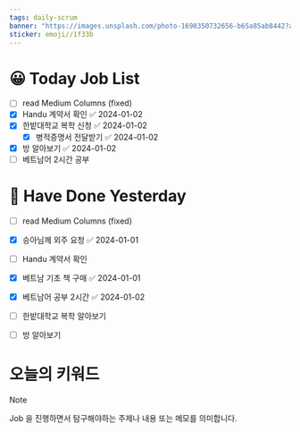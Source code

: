```yaml
---
tags: daily-scrum
banner: "https://images.unsplash.com/photo-1698350732656-b65a85ab8442?auto=format&fit=crop&q=80&w=2837&ixlib=rb-4.0.3&ixid=M3wxMjA3fDB8MHxwaG90by1wYWdlfHx8fGVufDB8fHx8fA%3D%3D"
sticker: emoji//1f33b
---
```

#  😀 Today Job List
- [ ] read Medium Columns (fixed)
- [x] Handu 계약서 확인 ✅ 2024-01-02
- [x] 한밭대학교 복학 신청 ✅ 2024-01-02
	- [x] 병적증명서 전달받기 ✅ 2024-01-02
- [x] 방 알아보기 ✅ 2024-01-02
- [ ] 베트남어 2시간 공부
# 🙂 Have Done Yesterday
- [ ] read Medium Columns (fixed)
- [x] 승아님께 외주 요청 ✅ 2024-01-01
- [ ] Handu 계약서 확인
- [x] 베트남 기초 책 구매 ✅ 2024-01-01
- [x] 베트남어 공부 2시간 ✅ 2024-01-02
- [ ] 한밭대학교 복학 알아보기
- [ ] 방 알아보기


# 오늘의 키워드

> [!NOTE]
> Job 을 진행하면서 탐구해야하는 주제나 내용 또는 메모를 의미합니다.

